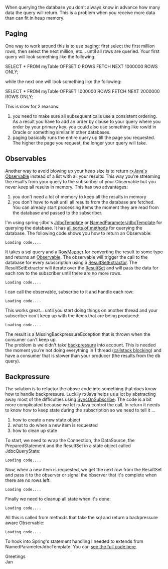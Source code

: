 When querying the database you don't always know in advance how many data the query will return. This is a problem when you receive more data than can fit in heap memory.  

  
  

Paging
------

One way to work around this is to use paging: first select the first million rows, then select the next million, etc... until all rows are queried. Your first query will look something like the following:  
  
SELECT * FROM myTable OFFSET 0 ROWS FETCH NEXT 1000000 ROWS ONLY;

  
while the next one will look something like the following:  
  
SELECT * FROM myTable OFFSET 1000000 ROWS FETCH NEXT 2000000 ROWS ONLY;

  
This is slow for 2 reasons:  

1.  you need to make sure all subsequent calls use a consistent ordering. As a result you have to add an order by clause to your query where you order by your primary key. you could also use something like rowId in Oracle or something similar in other databases.
2.  paging basically runs the entire query up till the page you requested. The higher the page you request, the longer your query will take.

  
  

Observables
-----------

Another way to avoid blowing up your heap size is to return [rxJava's Observable](https://github.com/ReactiveX/RxJava/wiki/Observable) instead of a list with all your results. This way you're streaming the results from your query to the subscriber of your Observable but you never keep all results in memory. This has two advantages:

1.  you don't need a lot of memory to keep all the results in memory
2.  you don't have to wait until all results from the database are fetched. You can already start processing items the moment they are read from the database and passed to the subscriber.

I'm using spring-jdbc's [JdbcTemplate](http://docs.spring.io/spring-framework/docs/current/javadoc-api/org/springframework/jdbc/core/JdbcTemplate.html) or [NamedParameterJdbcTemplate](http://docs.spring.io/spring/docs/current/javadoc-api/org/springframework/jdbc/core/namedparam/NamedParameterJdbcTemplate.html) for querying the database. It has [all sorts of methods](https://docs.spring.io/spring/docs/current/spring-framework-reference/html/jdbc.html) for querying the database. The following code shows you how to return an Observable:

  
  

`Loading code....`

  

It takes a sql query and a [RowMapper](http://docs.spring.io/spring/docs/current/javadoc-api/org/springframework/jdbc/core/RowMapper.html) for converting the result to some type <T> and returns an [Observable](http://reactivex.io/documentation/observable.html). The observable will trigger the call to the database for every subscription using a [ResultSetExtractor](http://docs.spring.io/spring/docs/current/javadoc-api/org/springframework/jdbc/core/ResultSetExtractor.html). The ResultSetExtractor will iterate over the [ResultSet](https://docs.oracle.com/javase/8/docs/api/java/sql/ResultSet.html?is-external=true) and will pass the data for each row to the subscriber until there are no more rows.  

`Loading code....`

  
I can call the observable, subscribe to it and handle each row:

  
  

`Loading code....`

  
  

This works great... until you start doing things on another thread and your subscriber can't keep up with the items that are being produced:  

`Loading code....`

  
The result is a MissingBackpressureException that is thrown when the consumer can't keep up.   
The problem is we didn't take [backpressure](https://github.com/ReactiveX/RxJava/wiki/Backpressure) into account. This is needed the moment you're not doing everything in 1 thread ([callstack blocking](https://github.com/ReactiveX/RxJava/wiki/Backpressure#callstack-blocking-as-a-flow-control-alternative-to-backpressure)) and have a consumer that is slower than your producer (the results from  the db query).  

  
  

Backpressure
------------

The solution is to refactor the above code into something that does know how to handle backpressure. Luckily rxJava helps us a lot by abstracting away most of the difficulties using [SyncOnSubscribe](http://reactivex.io/RxJava/javadoc/rx/observables/SyncOnSubscribe.html). The code is a bit more complicated because we let rxJava control the call. In return it needs to know how to keep state during the subscription so we need to tell it ...

1.  how to create a new state object
2.  what to do when a new item is requested
3.  how to clean up state

To start, we need to wrap the Connection, the DataSource, the PreparedStatement and the ResultSet in a state object called JdbcQueryState:  
  

`Loading code....`

  
Now, when a new item is requested, we get the next row from the ResultSet and pass it to the observer or signal the observer that it's complete when there are no rows left:  
  

`Loading code....`

  
Finally we need to cleanup all state when it's done:  
  

`Loading code....`

  
All this is called from methods that take the sql and return a backpressure aware Observable:  

`Loading code....`

  
To hook into Spring's statement handling I needed to extends from NamedParameterJdbcTemplate. You can [see the full code here](https://gist.github.com/janbols/9af3655233e851cc341c605747243909).   
  

Greetings  
Jan